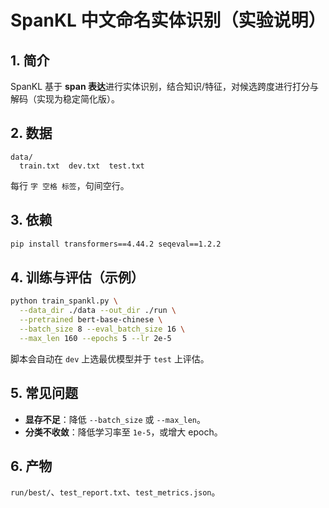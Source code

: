 # SpanKL 中文命名实体识别（实验说明）

## 1. 简介
SpanKL 基于 **span 表达**进行实体识别，结合知识/特征，对候选跨度进行打分与解码（实现为稳定简化版）。

## 2. 数据
```
data/
  train.txt  dev.txt  test.txt
```
每行 `字 空格 标签`，句间空行。

## 3. 依赖
```bash
pip install transformers==4.44.2 seqeval==1.2.2
```

## 4. 训练与评估（示例）
```bash
python train_spankl.py \
  --data_dir ./data --out_dir ./run \
  --pretrained bert-base-chinese \
  --batch_size 8 --eval_batch_size 16 \
  --max_len 160 --epochs 5 --lr 2e-5
```
脚本会自动在 `dev` 上选最优模型并于 `test` 上评估。

## 5. 常见问题
- **显存不足**：降低 `--batch_size` 或 `--max_len`。
- **分类不收敛**：降低学习率至 `1e-5`，或增大 epoch。

## 6. 产物
`run/best/`、`test_report.txt`、`test_metrics.json`。
